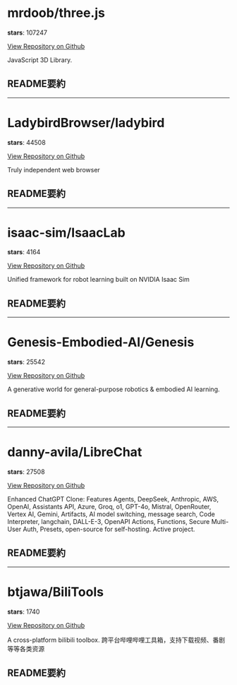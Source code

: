 
# mrdoob/three.js

**stars**: 107247

[View Repository on Github](https://github.com/mrdoob/three.js)

JavaScript 3D Library.

## README要約


---

# LadybirdBrowser/ladybird

**stars**: 44508

[View Repository on Github](https://github.com/LadybirdBrowser/ladybird)

Truly independent web browser

## README要約


---

# isaac-sim/IsaacLab

**stars**: 4164

[View Repository on Github](https://github.com/isaac-sim/IsaacLab)

Unified framework for robot learning built on NVIDIA Isaac Sim

## README要約


---

# Genesis-Embodied-AI/Genesis

**stars**: 25542

[View Repository on Github](https://github.com/Genesis-Embodied-AI/Genesis)

A generative world for general-purpose robotics & embodied AI learning.

## README要約


---

# danny-avila/LibreChat

**stars**: 27508

[View Repository on Github](https://github.com/danny-avila/LibreChat)

Enhanced ChatGPT Clone: Features Agents, DeepSeek, Anthropic, AWS, OpenAI, Assistants API, Azure, Groq, o1, GPT-4o, Mistral, OpenRouter, Vertex AI, Gemini, Artifacts, AI model switching, message search, Code Interpreter, langchain, DALL-E-3, OpenAPI Actions, Functions, Secure Multi-User Auth, Presets, open-source for self-hosting. Active project.

## README要約


---

# btjawa/BiliTools

**stars**: 1740

[View Repository on Github](https://github.com/btjawa/BiliTools)

A cross-platform bilibili toolbox. 跨平台哔哩哔哩工具箱，支持下载视频、番剧等等各类资源

## README要約

